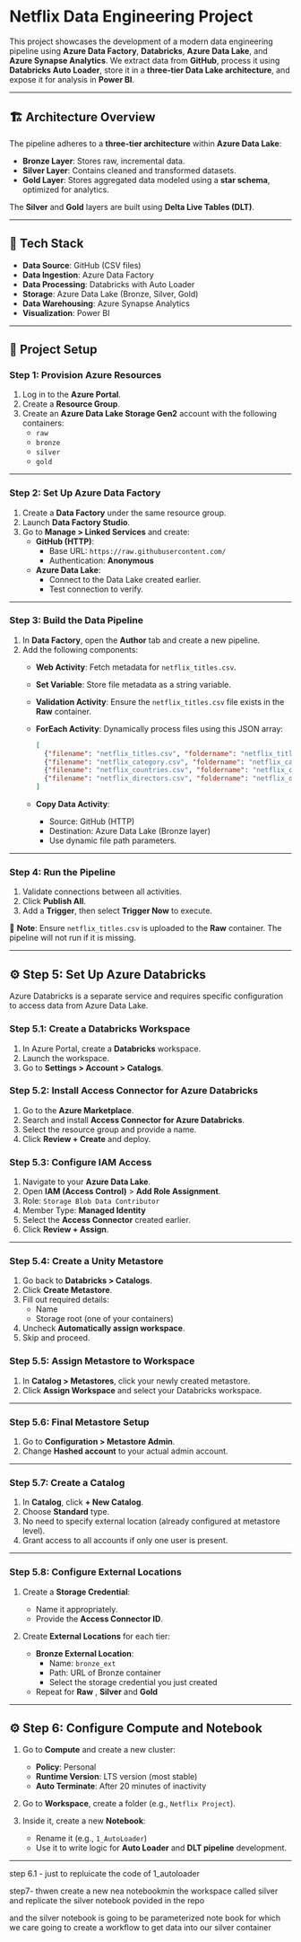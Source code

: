 # **Netflix Data Engineering Project**

This project showcases the development of a modern data engineering pipeline using **Azure Data Factory**, **Databricks**, **Azure Data Lake**, and **Azure Synapse Analytics**. We extract data from **GitHub**, process it using **Databricks Auto Loader**, store it in a **three-tier Data Lake architecture**, and expose it for analysis in **Power BI**.

---

## 🏗️ **Architecture Overview**

The pipeline adheres to a **three-tier architecture** within **Azure Data Lake**:

- **Bronze Layer**: Stores raw, incremental data.
- **Silver Layer**: Contains cleaned and transformed datasets.
- **Gold Layer**: Stores aggregated data modeled using a **star schema**, optimized for analytics.

The **Silver** and **Gold** layers are built using **Delta Live Tables (DLT)**.

---

## 🧰 **Tech Stack**

- **Data Source**: GitHub (CSV files)
- **Data Ingestion**: Azure Data Factory
- **Data Processing**: Databricks with Auto Loader
- **Storage**: Azure Data Lake (Bronze, Silver, Gold)
- **Data Warehousing**: Azure Synapse Analytics
- **Visualization**: Power BI

---

## 🚀 **Project Setup**

### **Step 1: Provision Azure Resources**

1. Log in to the **Azure Portal**.
2. Create a **Resource Group**.
3. Create an **Azure Data Lake Storage Gen2** account with the following containers:
   - `raw`
   - `bronze`
   - `silver`
   - `gold`

---

### **Step 2: Set Up Azure Data Factory**

1. Create a **Data Factory** under the same resource group.
2. Launch **Data Factory Studio**.
3. Go to **Manage > Linked Services** and create:
   - **GitHub (HTTP)**:
     - Base URL: `https://raw.githubusercontent.com/`
     - Authentication: **Anonymous**
   - **Azure Data Lake**:
     - Connect to the Data Lake created earlier.
     - Test connection to verify.

---

### **Step 3: Build the Data Pipeline**

1. In **Data Factory**, open the **Author** tab and create a new pipeline.
2. Add the following components:
   - **Web Activity**: Fetch metadata for `netflix_titles.csv`.
   - **Set Variable**: Store file metadata as a string variable.
   - **Validation Activity**: Ensure the `netflix_titles.csv` file exists in the **Raw** container.
   - **ForEach Activity**: Dynamically process files using this JSON array:

     ```json
     [
       {"filename": "netflix_titles.csv", "foldername": "netflix_titles"},
       {"filename": "netflix_category.csv", "foldername": "netflix_category"},
       {"filename": "netflix_countries.csv", "foldername": "netflix_countries"},
       {"filename": "netflix_directors.csv", "foldername": "netflix_directors"}
     ]
     ```

   - **Copy Data Activity**:
     - Source: GitHub (HTTP)
     - Destination: Azure Data Lake (Bronze layer)
     - Use dynamic file path parameters.

---

### **Step 4: Run the Pipeline**

1. Validate connections between all activities.
2. Click **Publish All**.
3. Add a **Trigger**, then select **Trigger Now** to execute.

📝 **Note**: Ensure `netflix_titles.csv` is uploaded to the **Raw** container. The pipeline will not run if it is missing.

---

## ⚙️ **Step 5: Set Up Azure Databricks**

Azure Databricks is a separate service and requires specific configuration to access data from Azure Data Lake.

### **Step 5.1: Create a Databricks Workspace**

1. In Azure Portal, create a **Databricks** workspace.
2. Launch the workspace.
3. Go to **Settings > Account > Catalogs**.

### **Step 5.2: Install Access Connector for Azure Databricks**

1. Go to the **Azure Marketplace**.
2. Search and install **Access Connector for Azure Databricks**.
3. Select the resource group and provide a name.
4. Click **Review + Create** and deploy.

### **Step 5.3: Configure IAM Access**

1. Navigate to your **Azure Data Lake**.
2. Open **IAM (Access Control)** > **Add Role Assignment**.
3. Role: `Storage Blob Data Contributor`
4. Member Type: **Managed Identity**
5. Select the **Access Connector** created earlier.
6. Click **Review + Assign**.

---

### **Step 5.4: Create a Unity Metastore**

1. Go back to **Databricks > Catalogs**.
2. Click **Create Metastore**.
3. Fill out required details:
   - Name
   - Storage root (one of your containers)
4. Uncheck **Automatically assign workspace**.
5. Skip and proceed.

### **Step 5.5: Assign Metastore to Workspace**

1. In **Catalog > Metastores**, click your newly created metastore.
2. Click **Assign Workspace** and select your Databricks workspace.

---

### **Step 5.6: Final Metastore Setup**

1. Go to **Configuration > Metastore Admin**.
2. Change **Hashed account** to your actual admin account.

---

### **Step 5.7: Create a Catalog**

1. In **Catalog**, click **+ New Catalog**.
2. Choose **Standard** type.
3. No need to specify external location (already configured at metastore level).
4. Grant access to all accounts if only one user is present.

---

### **Step 5.8: Configure External Locations**

1. Create a **Storage Credential**:
   - Name it appropriately.
   - Provide the **Access Connector ID**.

2. Create **External Locations** for each tier:
   - **Bronze External Location**:
     - Name: `bronze_ext`
     - Path: URL of Bronze container
     - Select the storage credential you just created
   - Repeat for **Raw** , **Silver** and **Gold** 

---

## ⚙️ **Step 6: Configure Compute and Notebook**

1. Go to **Compute** and create a new cluster:
   - **Policy**: Personal
   - **Runtime Version**: LTS version (most stable)
   - **Auto Terminate**: After 20 minutes of inactivity

2. Go to **Workspace**, create a folder (e.g., `Netflix Project`).
3. Inside it, create a new **Notebook**:
   - Rename it (e.g., `1_AutoLoader`)
   - Use it to write logic for **Auto Loader** and **DLT pipeline** development.

---


step 6.1 -
just to repluicate the code of 1_autoloader

step7-
thwen create a new nea notebookmin the workspace called silver and replicate the silver notebook povided in the repo

and the silver notebook is going to be parameterized note book for which we care going to create a workflow to get data into our silver container

